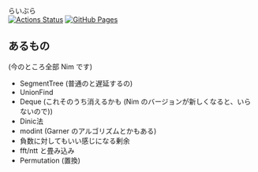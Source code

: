 らいぶら  
[![Actions Status](https://github.com/zer0-star/library/workflows/verify/badge.svg)](https://github.com/zer0-star/library/actions) [![GitHub Pages](https://img.shields.io/static/v1?label=GitHub+Pages&message=+&color=brightgreen&logo=github)](https://zer0-star.github.io/library/)

## あるもの
(今のところ全部 Nim です)
- SegmentTree (普通のと遅延するの)
- UnionFind
- Deque (これそのうち消えるかも (Nim のバージョンが新しくなると、いらないので))
- Dinic法
- modint (Garner のアルゴリズムとかもある)
- 負数に対してもいい感じになる剰余
- fft/ntt と畳み込み
- Permutation (置換)
